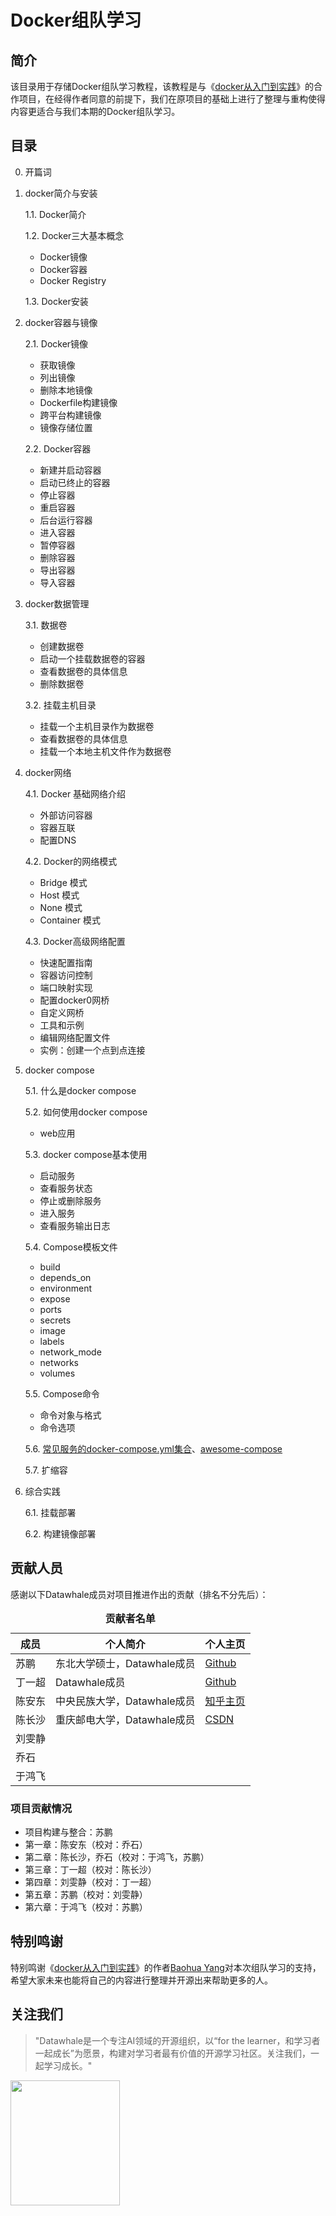 # Docker组队学习

## 简介

该目录用于存储Docker组队学习教程，该教程是与《[docker从入门到实践](https://vuepress.mirror.docker-practice.com/)》的合作项目，在经得作者同意的前提下，我们在原项目的基础上进行了整理与重构使得内容更适合与我们本期的Docker组队学习。

## 目录

0. 开篇词

1. docker简介与安装
  
   1.1. Docker简介
   
   1.2. Docker三大基本概念
   
      - Docker镜像
      - Docker容器
      - Docker Registry
   
   1.3. Docker安装
   
2. docker容器与镜像
  
   2.1. Docker镜像
   
      - 获取镜像
      - 列出镜像
      - 删除本地镜像
      - Dockerfile构建镜像
      - 跨平台构建镜像
      - 镜像存储位置
   
   2.2. Docker容器
   
      - 新建并启动容器
      - 启动已终止的容器
      - 停止容器
      - 重启容器
      - 后台运行容器
      - 进入容器
      - 暂停容器
      - 删除容器
      - 导出容器
   - 导入容器
   
3. docker数据管理

   3.1. 数据卷
      - 创建数据卷
      - 启动一个挂载数据卷的容器
      - 查看数据卷的具体信息
      - 删除数据卷
   
   3.2. 挂载主机目录
      - 挂载一个主机目录作为数据卷
      - 查看数据卷的具体信息
      - 挂载一个本地主机文件作为数据卷

4. docker网络
  
   4.1.  Docker 基础网络介绍
      - 外部访问容器
      - 容器互联
      - 配置DNS

   4.2. Docker的网络模式
      - Bridge 模式
      - Host 模式
      - None 模式
      - Container 模式

   4.3. Docker高级网络配置
      - 快速配置指南
      - 容器访问控制
      - 端口映射实现
      - 配置docker0网桥
      - 自定义网桥
      - 工具和示例
      - 编辑网络配置文件
      - 实例：创建一个点到点连接

5. docker compose
  
   5.1. 什么是docker compose
   
   5.2. 如何使用docker compose
      - web应用
   
   5.3. docker compose基本使用
      - 启动服务
      - 查看服务状态
      - 停止或删除服务
      - 进入服务
      - 查看服务输出日志
   
   5.4. Compose模板文件
      - build
      - depends_on
      - environment
      - expose
      - ports
      - secrets
      - image
      - labels
      - network_mode
      - networks
      - volumes
   
   5.5. Compose命令
      - 命令对象与格式
      - 命令选项
   
   5.6. [常见服务的docker-compose.yml集合](https://github.com/datawhalechina/team-learning-program/tree/master/Docker/Compose/%E5%B8%B8%E7%94%A8%E6%9C%8D%E5%8A%A1)、[awesome-compose](https://github.com/docker/awesome-compose)
   
   5.7. 扩缩容
   
6. 综合实践

   6.1. 挂载部署
   
   6.2. 构建镜像部署

## 贡献人员
感谢以下Datawhale成员对项目推进作出的贡献（排名不分先后）：

<table align="center" style="width:80%;">
  <caption><b>贡献者名单</b></caption>
<thead>
  <tr>
    <th>成员</th>
    <th>个人简介</th>
    <th>个人主页</th>
  </tr>
</thead>
<tbody>
  <tr>
    <td><span style="font-weight:normal;font-style:normal;text-decoration:none">苏鹏</span></td>
    <td><span style="font-weight:normal;font-style:normal;text-decoration:none">东北大学硕士，Datawhale成员</td>
    <td><a href="https://github.com/SuperSupeng">Github</a></td>
  </tr>
  <tr>
    <td><span style="font-weight:normal;font-style:normal;text-decoration:none">丁一超</span></td>
    <td><span style="font-weight:normal;font-style:normal;text-decoration:none">Datawhale成员</td>
    <td><a href="https://github.com/Jeffding">Github</a></td>
  </tr>
  <tr>
    <td><span style="font-weight:normal;font-style:normal;text-decoration:none">陈安东</span></td>
    <td><span style="font-weight:normal;font-style:normal;text-decoration:none">中央民族大学，Datawhale成员</td>
    <td><a href="https://www.zhihu.com/people/wang-ya-fei-48">知乎主页</a></td>
  </tr>
  <tr>
    <td><span style="font-weight:normal;font-style:normal;text-decoration:none">陈长沙</span></td>
    <td><span style="font-weight:normal;font-style:normal;text-decoration:none">重庆邮电大学，Datawhale成员</td>
    <td><a href="https://blog.csdn.net/sinat_26566137?t=1">CSDN</a></td>
  </tr>
  <tr>
    <td><span style="font-weight:normal;font-style:normal;text-decoration:none">刘雯静</span></td>
    <td><span style="font-weight:normal;font-style:normal;text-decoration:none"></td>
    <td><a href="https://blog.csdn.net/sinat_26566137?t=1"></a></td>
  </tr>
  <tr>
    <td><span style="font-weight:normal;font-style:normal;text-decoration:none">乔石</span></td>
    <td><span style="font-weight:normal;font-style:normal;text-decoration:none"></td>
    <td><a href="https://blog.csdn.net/sinat_26566137?t=1"></a></td>
  </tr>
  <tr>
    <td><span style="font-weight:normal;font-style:normal;text-decoration:none">于鸿飞</span></td>
    <td><span style="font-weight:normal;font-style:normal;text-decoration:none"></td>
    <td><a href="https://blog.csdn.net/sinat_26566137?t=1"></a></td>
  </tr>
  </tbody>
</table> 

### 项目贡献情况

- 项目构建与整合：苏鹏
- 第一章：陈安东（校对：乔石）
- 第二章：陈长沙，乔石（校对：于鸿飞，苏鹏）
- 第三章：丁一超（校对：陈长沙）
- 第四章：刘雯静（校对：丁一超）
- 第五章：苏鹏（校对：刘雯静）
- 第六章：于鸿飞（校对：苏鹏）

## 特别鸣谢
特别鸣谢《[docker从入门到实践](https://vuepress.mirror.docker-practice.com/)》的作者[Baohua Yang](https://github.com/yeasy)对本次组队学习的支持，希望大家未来也能将自己的内容进行整理并开源出来帮助更多的人。

## 关注我们

> "Datawhale是一个专注AI领域的开源组织，以“for the learner，和学习者一起成长”为愿景，构建对学习者最有价值的开源学习社区。关注我们，一起学习成长。"

<img src="https://github.com/datawhalechina/team-learning-sql/blob/main/img/datawhale_code.jpeg" width="175" height= "200">